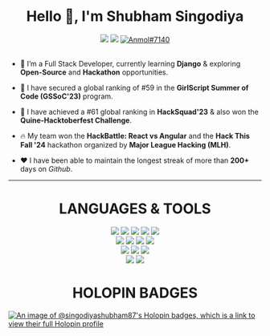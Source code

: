 <div align="center">
  <h1 align="center">Hello 👋, I'm Shubham Singodiya</h1></hr>
  <a href="https://www.linkedin.com/in/singodiyashubham87/"><img src="https://img.shields.io/badge/LinkedIn-d5d5d5?style=for-the-badge&logo=linkedin&logoColor=1A0000"/></a>
  <a href="mailto:singodiyashubham87@gmail.com"><img src="https://img.shields.io/badge/Gmail-d5d5d5?style=for-the-badge&logo=gmail&logoColor=1A0000" /></a>
  <a href="https://discordapp.com/users/967858699156729866"><img src="https://img.shields.io/badge/Discord-d5d5d5?style=for-the-badge&logo=discord&logoColor=1A0000" alt="Anmol#7140" ></a>
</div>

</hr>
</br>

<div align="left">
   
- 🌱 I’m a Full Stack Developer, currently learning **Django** & exploring **Open-Source** and **Hackathon** opportunities.

- 👤 I have secured a global ranking of #59 in the **GirlScript Summer of Code (GSSoC'23)** program.

- 🤫 I have achieved a #61 global ranking in **HackSquad'23** & also won the **Quine-Hacktoberfest Challenge**.

- 🔥 My team won the **HackBattle: React vs Angular** and the **Hack This Fall '24** hackathon organized by **Major League Hacking (MLH)**.

- ❤️ I have been able to maintain the longest streak of more than **200+** days on *Github*.

</div>
  
<hr>
<div align="center" >
<h1>LANGUAGES & TOOLS</h1>
 </div>
<p align="center"> 
<img src="https://img.shields.io/badge/React-20232A?style=for-the-badge&logo=react&logoColor=61DAFB"/> 
<img src="https://img.shields.io/badge/Node.js-339933?style=for-the-badge&logo=nodedotjs&logoColor=white"/>
<img src="https://img.shields.io/badge/Express.js-000000?style=for-the-badge&logo=express&logoColor=white"/>
<img src="https://img.shields.io/badge/MongoDB-4EA94B?style=for-the-badge&logo=mongodb&logoColor=white"/>
<img src="https://img.shields.io/badge/Tailwind_CSS-38B2AC?style=for-the-badge&logo=tailwind-css&logoColor=white"/></br>
<img src="https://img.shields.io/badge/Bootstrap-563D7C?style=for-the-badge&logo=bootstrap&logoColor=white" />
<img src="https://img.shields.io/badge/Postman-FF6C37?style=for-the-badge&logo=Postman&logoColor=white" />
<img src="https://img.shields.io/badge/Figma-F24E1E?style=for-the-badge&logo=figma&logoColor=white"/>
<img src="https://img.shields.io/badge/Vercel-000000?style=for-the-badge&logo=vercel&logoColor=white"/></br>
<img src="https://img.shields.io/badge/HTML5-E34F26?style=for-the-badge&logo=html5&logoColor=white" /> 
<img src="https://img.shields.io/badge/CSS3-1572B6?style=for-the-badge&logo=css3&logoColor=white" />
<img src="https://img.shields.io/badge/JavaScript-323330?style=for-the-badge&logo=javascript&logoColor=F7DF1E"/></br>
<img src="https://img.shields.io/badge/GIT-E44C30?style=for-the-badge&logo=git&logoColor=white"/>
<a href="https://github.com/singodiyashubham87"><img src="https://img.shields.io/badge/GitHub-000000?style=for-the-badge&logo=github&logoColor=white"/></a>

<div align="center" >
<h1>HOLOPIN BADGES</h1>
 </div>

[![An image of @singodiyashubham87's Holopin badges, which is a link to view their full Holopin profile](https://holopin.me/singodiyashubham87)](https://holopin.io/@singodiyashubham87)

</hr>
